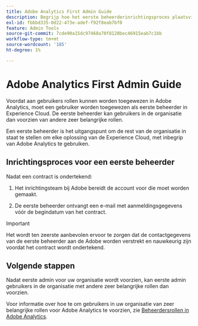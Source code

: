 ```yaml
---
title: Adobe Analytics First Admin Guide
description: Begrijp hoe het eerste beheerderinrichtingsproces plaatsvindt en volgende stappen
exl-id: fbbbd335-0d22-473e-adef-f92f8eab7bf0
feature: Admin Tools
source-git-commit: 7cde90a15dc97468a70f8120bec46915eab7c1bb
workflow-type: tm+mt
source-wordcount: '185'
ht-degree: 1%

---
```


# Adobe Analytics First Admin Guide

Voordat aan gebruikers rollen kunnen worden toegewezen in Adobe Analytics, moet een gebruiker worden toegewezen als eerste beheerder in Experience Cloud. De eerste beheerder kan gebruikers in de organisatie dan voorzien van andere zeer belangrijke rollen.

Een eerste beheerder is het uitgangspunt om de rest van de organisatie in staat te stellen om elke oplossing van de Experience Cloud, met inbegrip van Adobe Analytics te gebruiken.

## Inrichtingsproces voor een eerste beheerder

Nadat een contract is ondertekend:

1. Het inrichtingsteam bij Adobe bereidt de account voor die moet worden gemaakt.

1. De eerste beheerder ontvangt een e-mail met aanmeldingsgegevens vóór de begindatum van het contract.

>[!IMPORTANT]
>
>   Het wordt ten zeerste aanbevolen ervoor te zorgen dat de contactgegevens van de eerste beheerder aan de Adobe worden verstrekt en nauwkeurig zijn voordat het contract wordt ondertekend.

## Volgende stappen

Nadat eerste admin voor uw organisatie wordt voorzien, kan eerste admin gebruikers in de organisatie met andere zeer belangrijke rollen dan voorzien.

Voor informatie over hoe te om gebruikers in uw organisatie van zeer belangrijke rollen voor Adobe Analytics te voorzien, zie [Beheerdersrollen in Adobe Analytics](/help/admin/admin-console/admin-roles-in-analytics.md).
